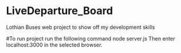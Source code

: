 # LiveDeparture_Board
Lothian Buses web project to show off my development skills

#To run project run the following command
node server.js
Then enter localhost:3000 in the selected browser.